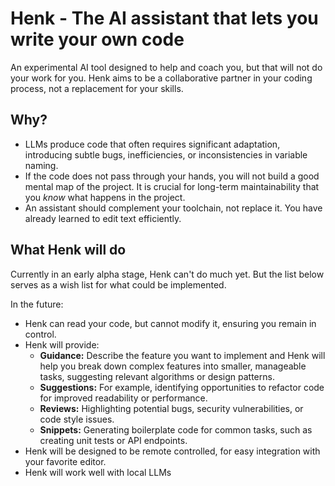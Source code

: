 # Henk - The AI assistant that lets you write your own code

An experimental AI tool designed to help and coach you, but that will not do your work for you.  Henk aims to be a collaborative partner in your coding process, not a replacement for your skills.

## Why?

- LLMs produce code that often requires significant adaptation, introducing subtle bugs, inefficiencies, or inconsistencies in variable naming.
- If the code does not pass through your hands, you will not build a good mental map of the project. It is crucial for long-term maintainability that you _know_ what happens in the project.
- An assistant should complement your toolchain, not replace it. You have already learned to edit text efficiently. 

## What Henk will do

Currently in an early alpha stage, Henk can't do much yet. But the list below serves as a wish list for what could be implemented.

In the future:

- Henk can read your code, but cannot modify it, ensuring you remain in control.
- Henk will provide:
  - **Guidance:** Describe the feature you want to implement and Henk will help you break down complex features into smaller, manageable tasks, suggesting relevant algorithms or design patterns.
  - **Suggestions:**  For example, identifying opportunities to refactor code for improved readability or performance.
  - **Reviews:**  Highlighting potential bugs, security vulnerabilities, or code style issues.
  - **Snippets:**  Generating boilerplate code for common tasks, such as creating unit tests or API endpoints.
- Henk will be designed to be remote controlled, for easy integration with your favorite editor.
- Henk will work well with local LLMs
